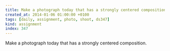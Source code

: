 ```yaml
---
title: Make a photograph today that has a strongly centered composition.
created_at: 2014-01-06 01:00:00 +0100
tags: [daily, assignment, photo, shoot, ds347]
kind: assignment
index: 347
---
```


Make a photograph today that has a strongly centered composition.

